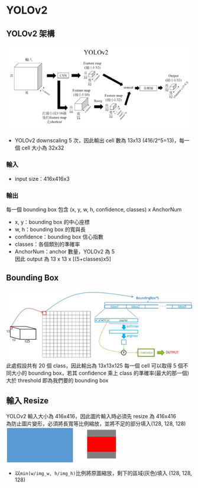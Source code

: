 # YOLOv2

## YOLOv2 架構
![](image/yolov2Architecture.jpg)  
- YOLOv2 downscaling 5 次，因此輸出 cell 數為 13x13 (416/2^5=13)，每一個 cell 大小為 32x32
### 輸入
- input size：416x416x3
### 輸出
每一個 bounding box 包含 (x, y, w, h, confidence, classes) x AnchorNum
- x, y：bounding box 的中心座標
- w, h：bounding box 的寬與長
- confidence：bounding box 信心指數
- classes：各個類別的準確率
- AnchorNum：anchor 數量，YOLOv2 為 5  
因此 output 為 13 x 13 x [(5+classes)x5]

## Bounding Box
<img src="image/detail.jpg" width="600">  
此處假設共有 20 個 class，因此輸出為 13x13x125  
每一個 cell 可以取得 5 個不同大小的 bounding box，若其 confidence 乘上 class 的準確率(最大的那一個)大於 threshold 即為我們要的 bounding box

## 輸入 Resize
YOLOv2 輸入大小為 416x416，因此圖片輸入時必須先 resize 為 416x416  
為防止圖片變形，必須將長寬等比例縮放，並將不足的部分填入(128, 128, 128)  
<img src="image/resize.jpg" width="300">  

- 以```min(w/img_w, h/img_h)```比例將原圖縮放，剩下的區域(灰色)填入 (128, 128, 128)
